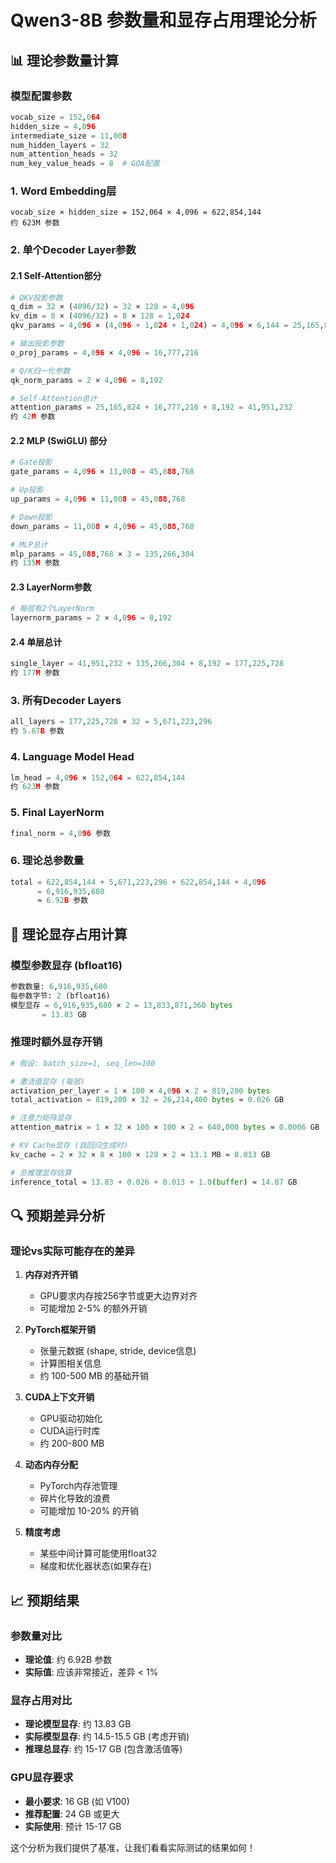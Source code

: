 # Qwen3-8B 参数量和显存占用理论分析

## 📊 理论参数量计算

### 模型配置参数
```python
vocab_size = 152,064
hidden_size = 4,096  
intermediate_size = 11,008
num_hidden_layers = 32
num_attention_heads = 32
num_key_value_heads = 8  # GQA配置
```

### 1. Word Embedding层
```
vocab_size × hidden_size = 152,064 × 4,096 = 622,854,144
约 623M 参数
```

### 2. 单个Decoder Layer参数

#### 2.1 Self-Attention部分
```python
# QKV投影参数
q_dim = 32 × (4096/32) = 32 × 128 = 4,096
kv_dim = 8 × (4096/32) = 8 × 128 = 1,024  
qkv_params = 4,096 × (4,096 + 1,024 + 1,024) = 4,096 × 6,144 = 25,165,824

# 输出投影参数
o_proj_params = 4,096 × 4,096 = 16,777,216

# Q/K归一化参数
qk_norm_params = 2 × 4,096 = 8,192

# Self-Attention总计
attention_params = 25,165,824 + 16,777,216 + 8,192 = 41,951,232
约 42M 参数
```

#### 2.2 MLP (SwiGLU) 部分
```python
# Gate投影
gate_params = 4,096 × 11,008 = 45,088,768

# Up投影  
up_params = 4,096 × 11,008 = 45,088,768

# Down投影
down_params = 11,008 × 4,096 = 45,088,768

# MLP总计
mlp_params = 45,088,768 × 3 = 135,266,304
约 135M 参数
```

#### 2.3 LayerNorm参数
```python
# 每层有2个LayerNorm
layernorm_params = 2 × 4,096 = 8,192
```

#### 2.4 单层总计
```python
single_layer = 41,951,232 + 135,266,304 + 8,192 = 177,225,728
约 177M 参数
```

### 3. 所有Decoder Layers
```python
all_layers = 177,225,728 × 32 = 5,671,223,296
约 5.67B 参数
```

### 4. Language Model Head
```python
lm_head = 4,096 × 152,064 = 622,854,144
约 623M 参数
```

### 5. Final LayerNorm
```python
final_norm = 4,096 参数
```

### 6. 理论总参数量
```python
total = 622,854,144 + 5,671,223,296 + 622,854,144 + 4,096
      = 6,916,935,680
      ≈ 6.92B 参数
```

## 💾 理论显存占用计算

### 模型参数显存 (bfloat16)
```python
参数数量: 6,916,935,680
每参数字节: 2 (bfloat16)
模型显存 = 6,916,935,680 × 2 = 13,833,871,360 bytes
       = 13.83 GB
```

### 推理时额外显存开销
```python
# 假设: batch_size=1, seq_len=100

# 激活值显存 (每层)
activation_per_layer = 1 × 100 × 4,096 × 2 = 819,200 bytes
total_activation = 819,200 × 32 = 26,214,400 bytes ≈ 0.026 GB

# 注意力矩阵显存
attention_matrix = 1 × 32 × 100 × 100 × 2 = 640,000 bytes ≈ 0.0006 GB

# KV Cache显存 (自回归生成时)
kv_cache = 2 × 32 × 8 × 100 × 128 × 2 ≈ 13.1 MB ≈ 0.013 GB

# 总推理显存估算
inference_total ≈ 13.83 + 0.026 + 0.013 + 1.0(buffer) ≈ 14.87 GB
```

## 🔍 预期差异分析

### 理论vs实际可能存在的差异

1. **内存对齐开销**
   - GPU要求内存按256字节或更大边界对齐
   - 可能增加 2-5% 的额外开销

2. **PyTorch框架开销**
   - 张量元数据 (shape, stride, device信息)
   - 计算图相关信息
   - 约 100-500 MB 的基础开销

3. **CUDA上下文开销**
   - GPU驱动初始化
   - CUDA运行时库
   - 约 200-800 MB

4. **动态内存分配**
   - PyTorch内存池管理
   - 碎片化导致的浪费
   - 可能增加 10-20% 的开销

5. **精度考虑**
   - 某些中间计算可能使用float32
   - 梯度和优化器状态(如果存在)

## 📈 预期结果

### 参数量对比
- **理论值**: 约 6.92B 参数
- **实际值**: 应该非常接近，差异 < 1%

### 显存占用对比  
- **理论模型显存**: 约 13.83 GB
- **实际模型显存**: 约 14.5-15.5 GB (考虑开销)
- **推理总显存**: 约 15-17 GB (包含激活值等)

### GPU显存要求
- **最小要求**: 16 GB (如 V100)
- **推荐配置**: 24 GB 或更大
- **实际使用**: 预计 15-17 GB

这个分析为我们提供了基准，让我们看看实际测试的结果如何！
